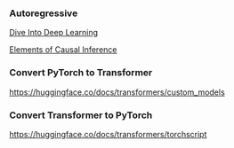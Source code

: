 

### Autoregressive 

[Dive Into Deep Learning](https://zh-v2.d2l.ai/chapter_recurrent-neural-networks/sequence.html)

[Elements of Causal Inference](http://web.math.ku.dk/~peters/jonas_files/ElementsOfCausalInference.pdf)

### Convert PyTorch to Transformer

https://huggingface.co/docs/transformers/custom_models

### Convert Transformer to PyTorch
https://huggingface.co/docs/transformers/torchscript


